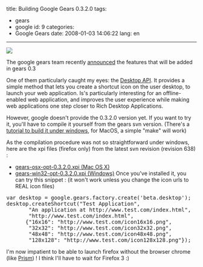 title: Building Google Gears 0.3.2.0
tags:
  - gears
  - google
id: 9
categories:
  - Google Gears
date: 2008-01-03 14:06:22
lang: en
---

![](http://gears.google.com/images/gears_sm.png)

The google gears team recently [announced](http://code.google.com/apis/gears/upcoming/history.html) the features that will be added in gears 0.3

One of them particularly caught my eyes: the [Desktop API](http://code.google.com/apis/gears/upcoming/api_desktop.html). It provides a simple method that lets you create a shortcut icon on the user desktop, to launch your web application. Is's particularly interesting for an offline-enabled web application, and improves the user experience while making web applications one step closer to Rich Desktop Applications.

However, google doesn't provide the 0.3.2.0 version yet. If you want to try it, you'll have to compile it yourself from the gears svn version. (There's a [tutorial to build it under windows](http://code.google.com/p/google-gears/wiki/BuildingGearsForWindows), for MacOS, a simple "make" will work)

As the compilation procedure was not so straightforward under windows, here are the xpi files (firefox only) from the latest svn revision (revision 638) :

*   [gears-osx-opt-0.3.2.0.xpi (Mac OS X)](http://www.neyric.com/files/gears-osx-opt-0.3.2.0.xpi)
*   [gears-win32-opt-0.3.2.0.xpi (Windows)](http://www.neyric.com/files/gears-win32-opt-0.3.2.0.xpi)
Once you've installed it, you can try this snippet : (it won't work unless you change the icon urls to REAL icon files)
<pre>
var desktop = google.gears.factory.create('beta.desktop');
desktop.createShortcut("Test Application",
       "An application at http://www.test.com/index.html",
       "http://www.test.com/index.html",
      {"16x16": "http://www.test.com/icon16x16.png",
       "32x32": "http://www.test.com/icon32x32.png",
       "48x48": "http://www.test.com/icon48x48.png",
       "128x128": "http://www.test.com/icon128x128.png"});</pre>
I'm now impatient to be able to launch firefox without the browser chrome (like [Prism](http://labs.mozilla.com/2007/10/prism/)) ! I think I'll have to wait for Firefox 3 :)